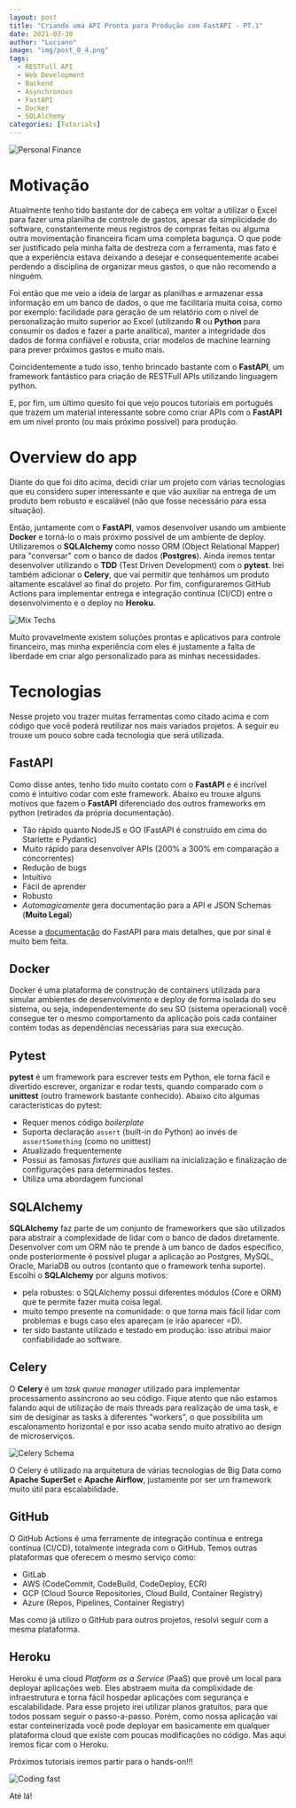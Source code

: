 ```yaml
---
layout: post
title: "Criando uma API Pronta para Produção com FastAPI - PT.1"
date: 2021-03-30
author: "Luciano"
image: "img/post_0_4.png"
tags:
  - RESTFull API
  - Web Development
  - Backend
  - Asynchronous
  - FastAPI
  - Docker
  - SQLAlchemy
categories: [Tutorials]
---
```


![Personal Finance](/img/finance_app_tutorial/finance.jpg)

# Motivação

Atualmente tenho tido bastante dor de cabeça em voltar a utilizar o Excel para fazer uma planilha de controle de gastos, apesar da simplicidade do software, constantemente meus registros de compras feitas ou alguma outra movimentação financeira ficam uma completa bagunça. O que pode ser justificado pela minha falta de destreza com a ferramenta, mas fato é que a experiência estava deixando a desejar e consequentemente acabei perdendo a disciplina de organizar meus gastos, o que não recomendo a ninguém.

Foi então que me veio a ideia de largar as planilhas e armazenar essa informação em um banco de dados, o que me facilitaria muita coisa, como por exemplo: facilidade para geração de um relatório com o nível de personalização muito superior ao Excel (utilizando **R** ou **Python** para consumir os dados e fazer a parte analítica), manter a integridade dos dados de forma confiável e robusta, criar modelos de machine learning para prever próximos gastos e muito mais.

Coincidentemente a tudo isso, tenho brincado bastante com o **FastAPI**, um framework fantástico para criação de RESTFull APIs utilizando linguagem python.

E, por fim, um último quesito foi que vejo poucos tutoriais em português que trazem um material interessante sobre como criar APIs com o **FastAPI** em um nível pronto (ou mais próximo possível) para produção.

# Overview do app

Diante do que foi dito acima, decidi criar um projeto com várias tecnologias que eu considero super interessante e que vão auxiliar na entrega de um produto bem robusto e escalável (não que fosse necessário para essa situação).

Então, juntamente com o **FastAPI**, vamos desenvolver usando um ambiente **Docker** e torná-lo o mais próximo possível de um ambiente de deploy. Utilizaremos o **SQLAlchemy** como nosso ORM (Object Relational Mapper) para "conversar" com o banco de dados (**Postgres**). Ainda iremos tentar desenvolver utilizando o **TDD** (Test Driven Development) com o **pytest**. Irei também adicionar o **Celery**, que vai permitir que tenhámos um produto altamente escalável ao final do projeto. Por fim, configuraremos GitHub Actions para implementar entrega e integração contínua (CI/CD) entre o desenvolvimento e o deploy no **Heroku**.

![Mix Techs](/img/finance_app_tutorial/mix_techs.png)

Muito provavelmente existem soluções prontas e aplicativos para controle financeiro, mas minha experiência com eles é justamente a falta de liberdade em criar algo personalizado para as minhas necessidades.

# Tecnologias

Nesse projeto vou trazer muitas ferramentas como citado acima e com código que você poderá reutilizar nos mais variados projetos. A seguir eu trouxe um pouco sobre cada tecnologia que será utilizada.

## FastAPI

Como disse antes, tenho tido muito contato com o **FastAPI** e é incrível como é intuitivo codar com este framework. Abaixo eu trouxe alguns motivos que fazem o **FastAPI** diferenciado dos outros frameworks em python (retirados da própria documentação).

- Tão rápido quanto NodeJS e GO (FastAPI é construído em cima do Starlette e Pydantic)
- Muito rápido para desenvolver APIs (200% a 300% em comparação a concorrentes)
- Redução de bugs
- Intuitivo
- Fácil de aprender
- Robusto
- _Automagicamente_ gera documentação para a API e JSON Schemas (**Muito Legal**)

Acesse a [documentação](https://fastapi.tiangolo.com) do FastAPI para mais detalhes, que por sinal é muito bem feita.

## Docker

Docker é uma plataforma de construção de containers utilizada para simular ambientes de desenvolvimento e deploy de forma isolada do seu sistema, ou seja, independentemente do seu SO (sistema operacional) você consegue ter o mesmo comportamento da aplicação pois cada container contém todas as dependências necessárias para sua execução.

## Pytest

**pytest** é um framework para escrever tests em Python, ele torna fácil e divertido escrever, organizar e rodar tests, quando comparado com o **unittest** (outro framework bastante conhecido). Abaixo cito algumas características do pytest:

- Requer menos código _boilerplate_
- Suporta declaração `assert` (built-in do Python) ao invés de `assertSomething` (como no unittest)
- Atualizado frequentemente
- Possui as famosas _fixtures_ que auxiliam na inicialização e finalização de configurações para determinados testes.
- Utiliza uma abordagem funcional

## SQLAlchemy

**SQLAlchemy** faz parte de um conjunto de frameworkers que são utilizados para abstrair a complexidade de lidar com o banco de dados diretamente. Desenvolver com um ORM não te prende à um banco de dados específico, onde posteriormente é possível plugar a aplicação ao Postgres, MySQL, Oracle, MariaDB ou outros (contanto que o framework tenha suporte). Escolhi o **SQLAlchemy** por alguns motivos:

- pela robustes: o SQLAlchemy possui diferentes módulos (Core e ORM) que te permite fazer muita coisa legal.
- muito tempo presente na comunidade: o que torna mais fácil lidar com problemas e bugs caso eles apareçam (e irão aparecer =D).
- ter sido bastante utilizado e testado em produção: isso atribui maior confiabilidade ao software.

## Celery

O **Celery** é um _task queue manager_ utilizado para implementar processamento assíncrono ao seu código. Fique atento que não estamos falando aqui de utilização de mais threads para realização de uma task, e sim de desiginar as tasks à diferentes "workers", o que possibilita um escalonamento horizontal e por isso acaba sendo muito atrativo ao design de microserviços.

![Celery Schema](/img/finance_app_tutorial/celery.jpeg)

O Celery é utilizado na arquitetura de várias tecnologias de Big Data como **Apache SuperSet** e **Apache Airflow**, justamente por ser um framework muito útil para escalabilidade.

## GitHub

O GitHub Actions é uma ferramente de integração contínua e entrega contínua (CI/CD), totalmente integrada com o GitHub. Temos outras plataformas que oferecem o mesmo serviço como:

- GitLab
- AWS (CodeCommit, CodeBuild, CodeDeploy, ECR)
- GCP (Cloud Source Repositories, Cloud Build, Container Registry)
- Azure (Repos, Pipelines, Container Registry)

Mas como já utilizo o GitHub para outros projetos, resolvi seguir com a mesma plataforma.

## Heroku

Heroku é uma cloud _Platform as a Service_ (PaaS) que provê um local para deployar aplicações web. Eles abstraem muita da complixidade de infraestrutura e torna fácil hospedar aplicações com segurança e escalabilidade. Para esse projeto irei utilizar planos gratuitos, para que todos possam seguir o passo-a-passo. Porém, como nossa aplicação vai estar conteinerizada você pode deployar em basicamente em qualquer plataforma cloud que existe com poucas modificações no código. Mas aqui iremos ficar com o Heroku.

Próximos tutoriais iremos partir para o hands-on!!!

![Coding fast](/img/finance_app_tutorial/coding_fast.gif)

Até lá!
